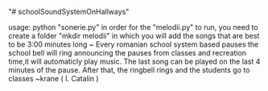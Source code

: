 "# schoolSoundSystemOnHallways" 

usage: python "sonerie.py"
in order for the "melodii.py" to run, you need to create a folder
"mkdir melodii" in which you will add the songs that are best to be 3:00 minutes long
~ 
Every romanian school system based pauses 
the school bell will ring announcing the pauses
from classes and recreation time,it will automaticly play music.
The last song can be played on the last 4 minutes of the pause.
After that, the ringbell rings and the students go to classes
~krane ( I. Catalin )
